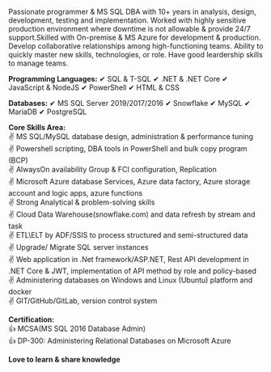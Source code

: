 Passionate programmer & MS SQL DBA with 10+ years in analysis, design, development, testing and implementation. Worked with highly sensitive production environment where downtime is not allowable & provide 24/7 support.Skilled with On-premise & MS Azure for development & production. Develop collaborative relationships among high-functioning teams. Ability to quickly master new skills, technologies, or role. Have good leardership skills to manage teams.

**Programming Languages:**
✔ SQL & T-SQL
✔ .NET & .NET Core
✔ JavaScript & NodeJS
✔ PowerShell
✔ HTML & CSS

**Databases:**
✔ MS SQL Server 2019/2017/2016
✔ Snowflake
✔ MySQL
✔ MariaDB
✔ PostgreSQL

**Core Skills Area:**<br>
✌ MS SQL/MySQL database design, administration & performance tuning<br>
✌ Powershell scripting, DBA tools in PowerShell and bulk copy program (BCP)<br>
✌ AlwaysOn availability Group & FCI configuration, Replication<br>
✌ Microsoft Azure database Services, Azure data factory, Azure storage account and logic apps, azure functions<br>
✌ Strong Analytical & problem-solving skills<br>
✌ Cloud Data Warehouse(snowflake.com) and data refresh by stream and task<br>
✌ ETL\ELT by ADF/SSIS to process structured and semi-structured data<br>
✌ Upgrade/ Migrate SQL server instances<br>
✌ Web application in .Net framework/ASP.NET, Rest API development in .NET Core & JWT, implementation of API method by role and policy-based<br>
✌ Administering databases on Windows and Linux (Ubuntu) platform and docker<br>
✌ GIT/GitHub/GitLab, version control system<br>

**Certification:**<br>
👍 MCSA(MS SQL 2016 Database Admin)<br>
👍 DP-300: Administering Relational Databases on Microsoft Azure <br>

**Love to learn & share knowledge**
